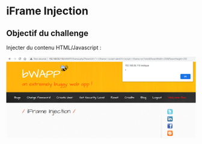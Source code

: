 # iFrame Injection

## Objectif du challenge

Injecter du contenu HTML/Javascript :&#x20;

![](<../../../../../.gitbook/assets/image (11) (1).png>)
